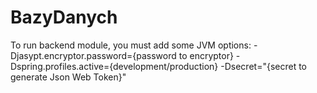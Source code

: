 # BazyDanych

To run backend module, you must add some JVM options:
-Djasypt.encryptor.password={password to encryptor} -Dspring.profiles.active={development/production} -Dsecret="{secret to generate Json Web Token}" 
